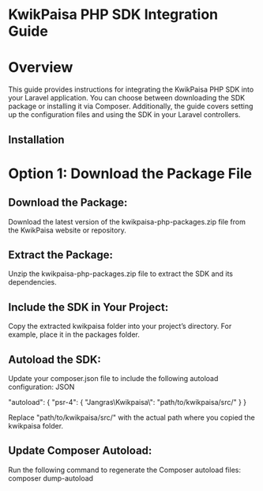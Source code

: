 # KwikPaisa PHP SDK Integration Guide

# Overview
This guide provides instructions for integrating the KwikPaisa PHP SDK into your Laravel application. You can choose between downloading the SDK package or installing it via Composer. Additionally, the guide covers setting up the configuration files and using the SDK in your Laravel controllers.


## Installation
# Option 1: Download the Package File
## Download the Package:
Download the latest version of the kwikpaisa-php-packages.zip file from the KwikPaisa website or repository.

## Extract the Package:
Unzip the kwikpaisa-php-packages.zip file to extract the SDK and its dependencies.

## Include the SDK in Your Project:
Copy the extracted kwikpaisa folder into your project’s directory. For example, place it in the packages folder.

## Autoload the SDK:
Update your composer.json file to include the following autoload configuration:
JSON

"autoload": {
    "psr-4": {
        "Jangras\\Kwikpaisa\\": "path/to/kwikpaisa/src/"
    }
}

Replace "path/to/kwikpaisa/src/" with the actual path where you copied the kwikpaisa folder.

## Update Composer Autoload:
Run the following command to regenerate the Composer autoload files:
composer dump-autoload
